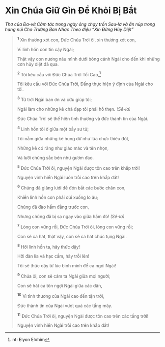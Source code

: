# Xin Chúa Giữ Gìn Ðể Khỏi Bị Bắt
*Thơ của Ða-vít Cảm tác trong ngày ông chạy trốn Sau-lơ và ẩn núp trong hang núi Cho Trưởng Ban Nhạc Theo điệu “Xin Ðừng Hủy Diệt”*

> <sup><b>1</b></sup> Xin thương xót con, Ðức Chúa Trời ôi, xin thương xót con,
> 
> Vì linh hồn con tin cậy Ngài;
> 
> Thật vậy con nương náu mình dưới bóng cánh Ngài cho đến khi những cơn hủy diệt đã qua.
> 
> <sup><b>2</b></sup> Tôi kêu cầu với Ðức Chúa Trời Tối Cao,[^1-5c33ebaf-2d62-4783-b337-5f3f3f462451]
> 
> Tôi kêu cầu với Ðức Chúa Trời, Ðấng thực hiện ý định của Ngài cho tôi.
> 
> <sup><b>3</b></sup> Từ trời Ngài ban ơn và cứu giúp tôi;
> 
> Ngài làm cho những kẻ chà đạp tôi phải hổ thẹn. *(Sê-la)*
> 
> Ðức Chúa Trời sẽ thể hiện tình thương và đức thành tín của Ngài.
>
> <sup><b>4</b></sup> Linh hồn tôi ở giữa một bầy sư tử;
> 
> Tôi nằm giữa những kẻ hung dữ như lửa chực thiêu đốt,
> 
> Những kẻ có răng như giáo mác và tên nhọn,
> 
> Và lưỡi chúng sắc bén như gươm đao.
>
> <sup><b>5</b></sup> Ðức Chúa Trời ôi, nguyện Ngài được tôn cao trên khắp trời!
> 
> Nguyện vinh hiển Ngài luôn trỗi cao trên khắp đất!
>
> <sup><b>6</b></sup> Chúng đã giăng lưới để đón bắt các bước chân con,
> 
> Khiến linh hồn con phải cúi xuống lo âu;
> 
> Chúng đã đào hầm đằng trước con,
> 
> Nhưng chúng đã bị sa ngay vào giữa hầm đó! *(Sê-la)*
> 
> <sup><b>7</b></sup> Lòng con vững rồi, Ðức Chúa Trời ôi, lòng con vững rồi;
> 
> Con sẽ ca hát, thật vậy, con sẽ ca hát chúc tụng Ngài.
>
> <sup><b>8</b></sup> Hỡi linh hồn ta, hãy thức dậy!
> 
> Hỡi đàn lia và hạc cầm, hãy trỗi lên!
> 
> Tôi sẽ thức dậy từ lúc bình minh để ca ngợi Ngài!
>
> <sup><b>9</b></sup> Chúa ôi, con sẽ cảm tạ Ngài giữa mọi người;
> 
> Con sẽ hát ca tôn ngợi Ngài giữa các dân,
> 
> <sup><b>10</b></sup> Vì tình thương của Ngài cao đến tận trời,
> 
> Ðức thành tín của Ngài vượt quá các tầng mây.
> 
> <sup><b>11</b></sup> Ðức Chúa Trời ôi, nguyện Ngài được tôn cao trên các tầng trời!
> 
> Nguyện vinh hiển Ngài trỗi cao trên khắp đất!

[^1-5c33ebaf-2d62-4783-b337-5f3f3f462451]: nt: Elyon Elohim